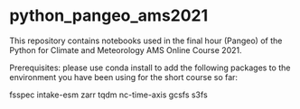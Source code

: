 # python_pangeo_ams2021
This repository contains notebooks used in the final hour (Pangeo) of the Python for Climate and Meteorology AMS Online Course 2021.

Prerequisites: please use conda install to add the following packages to the environment you have been using for the short course so far:

fsspec intake-esm zarr tqdm nc-time-axis gcsfs s3fs
